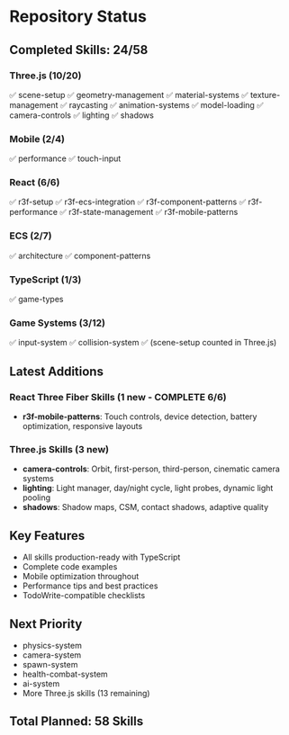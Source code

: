 # Repository Status

## Completed Skills: 24/58

### Three.js (10/20)
✅ scene-setup
✅ geometry-management
✅ material-systems
✅ texture-management
✅ raycasting
✅ animation-systems
✅ model-loading
✅ camera-controls
✅ lighting
✅ shadows

### Mobile (2/4)
✅ performance
✅ touch-input

### React (6/6)
✅ r3f-setup
✅ r3f-ecs-integration
✅ r3f-component-patterns
✅ r3f-performance
✅ r3f-state-management
✅ r3f-mobile-patterns

### ECS (2/7)
✅ architecture
✅ component-patterns

### TypeScript (1/3)
✅ game-types

### Game Systems (3/12)
✅ input-system
✅ collision-system
✅ (scene-setup counted in Three.js)

## Latest Additions

### React Three Fiber Skills (1 new - COMPLETE 6/6)
- **r3f-mobile-patterns**: Touch controls, device detection, battery optimization, responsive layouts

### Three.js Skills (3 new)
- **camera-controls**: Orbit, first-person, third-person, cinematic camera systems
- **lighting**: Light manager, day/night cycle, light probes, dynamic light pooling
- **shadows**: Shadow maps, CSM, contact shadows, adaptive quality

## Key Features
- All skills production-ready with TypeScript
- Complete code examples
- Mobile optimization throughout
- Performance tips and best practices
- TodoWrite-compatible checklists

## Next Priority
- physics-system
- camera-system
- spawn-system  
- health-combat-system
- ai-system
- More Three.js skills (13 remaining)

## Total Planned: 58 Skills
